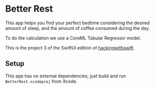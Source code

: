 # Better Rest

This app helps you find your perfect bedtime considering the desired amount of
sleep, and the amount of coffee consumed during the day.

To do the calculation we use a CoreML Tabular Regressor model.

This is the project 3 of the SwiftUI edition
of [hackingwithswift](https://www.hackingwithswift.com).

## Setup

This app has no external dependencies, just build and run `BetterRest.xcodeproj`
from Xcode.
